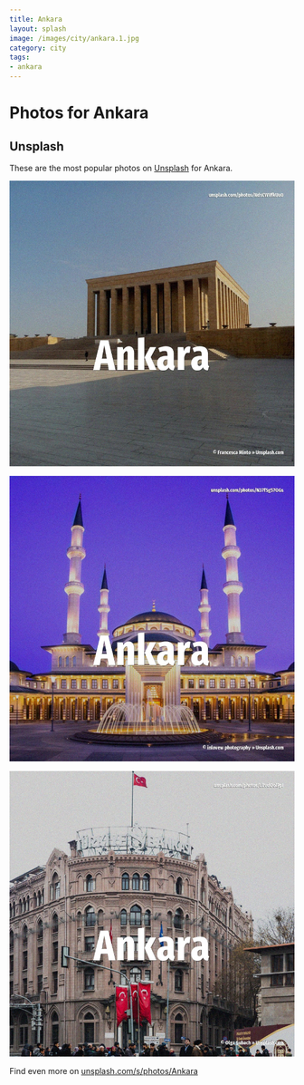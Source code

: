 ```yaml
---
title: Ankara
layout: splash
image: /images/city/ankara.1.jpg
category: city
tags:
- ankara
---
```

# Photos for Ankara

## Unsplash

These are the most popular photos on [Unsplash](https://unsplash.com) for Ankara.

![Ankara](/images/city/ankara.1.jpg)

![Ankara](/images/city/ankara.2.jpg)

![Ankara](/images/city/ankara.3.jpg)

Find even more on [unsplash.com/s/photos/Ankara](https://unsplash.com/s/photos/Ankara)
